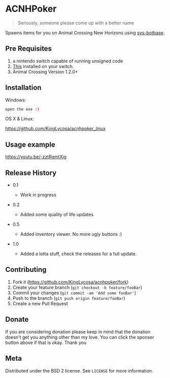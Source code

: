 # ACNHPoker
> Seriously, someone please come up with a better name

Spawns items for you on Animal Crossing New Horizons using [sys-botbase](https://github.com/olliz0r/sys-botbase).


## Pre Requisites
   1. a nintendo switch capable of running unsigned code
   2. [This](https://github.com/olliz0r/sys-botbase) installed on your switch.
   3. Animal Crossing Version 1.2.0+

## Installation

Windows:

```sh
open the exe :)
```

OS X & Linux:

https://github.com/KingLycosa/acnhpoker_linux



## Usage example

https://youtu.be/-zztRgmtXig


## Release History

* 0.1
    * Work in progress
* 0.2
   * Added some quality of life updates
* 0.5
   * Added inventory viewer. No more ugly buttons :)
   
* 1.0
   * Added a lotta stuff, check the releases for a full update.

## Contributing

1. Fork it (<https://github.com/KingLycosa/acnhpoker/fork>)
2. Create your feature branch (`git checkout -b feature/fooBar`)
3. Commit your changes (`git commit -am 'Add some fooBar'`)
4. Push to the branch (`git push origin feature/fooBar`)
5. Create a new Pull Request

## Donate

If you are considering donation please keep in mind that the donation doesn't get you anything other than my love. You can click the sponser button above if that is okay. Thank you



## Meta

Distributed under the BSD 2 license. See ``LICENSE`` for more information.

